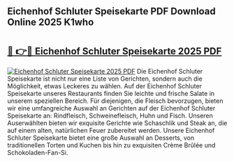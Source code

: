 ## Eichenhof Schluter Speisekarte PDF Download Online 2025 K1who

# <h2><a href="http://gc8n2m.nevu.top/?p=Eichenhof+Schluter+Speisekarte">🔗 👉🔴 Eichenhof Schluter Speisekarte 2025 PDF</a></h2>

[![Eichenhof Schluter Speisekarte 2025 PDF](https://i.imgur.com/dBaPXMq.png)](http://gc8n2m.nevu.top/?p=Eichenhof+Schluter+Speisekarte)
Die Eichenhof Schluter Speisekarte ist nicht nur eine Liste von Gerichten, sondern auch die Möglichkeit, etwas Leckeres zu wählen. Auf der Eichenhof Schluter Speisekarte unseres Restaurants finden Sie leichte und frische Salate in unserem speziellen Bereich. Für diejenigen, die Fleisch bevorzugen, bieten wir eine umfangreiche Auswahl an Gerichten auf der Eichenhof Schluter Speisekarte an: Rindfleisch, Schweinefleisch, Huhn und Fisch. Unseren Auserwählten bieten wir exquisite Gerichte wie Schaschlik und Steak an, die auf einem alten, natürlichen Feuer zubereitet werden. Unsere Eichenhof Schluter Speisekarte bietet eine große Auswahl an Desserts, von traditionellen Torten und Kuchen bis hin zu exquisiten Crème Brûlée und Schokoladen-Fan-Si.
